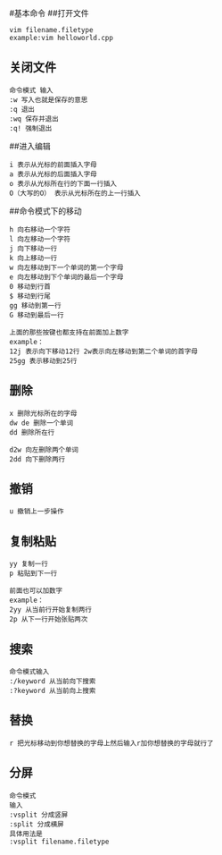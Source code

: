 #基本命令
##打开文件
```
vim filename.filetype
example:vim helloworld.cpp
```
## 关闭文件
```
命令模式 输入
:w 写入也就是保存的意思
:q 退出
:wq 保存并退出
:q! 强制退出
```
##进入编辑
```
i 表示从光标的前面插入字母
a 表示从光标的后面插入字母
o 表示从光标所在行的下面一行插入
O（大写的O） 表示从光标所在的上一行插入
```
##命令模式下的移动
```
h 向右移动一个字符
l 向左移动一个字符
j 向下移动一行
k 向上移动一行
w 向左移动到下一个单词的第一个字母
e 向左移动到下个单词的最后一个字母
0 移动到行首
$ 移动到行尾
gg 移动到第一行
G 移动到最后一行
```
```
上面的那些按键也都支持在前面加上数字
example：
12j 表示向下移动12行 2w表示向左移动到第二个单词的首字母 
25gg 表示移动到25行
```
## 删除
```
x 删除光标所在的字母
dw de 删除一个单词
dd 删除所在行
```
```
d2w 向左删除两个单词
2dd 向下删除两行
```
## 撤销 
```
u 撤销上一步操作
```
## 复制粘贴
```
yy 复制一行
p 粘贴到下一行
```
```
前面也可以加数字
example：
2yy 从当前行开始复制两行
2p 从下一行开始张贴两次
```
## 搜索
```
命令模式输入
:/keyword 从当前向下搜索
:?keyword 从当前向上搜索
```

## 替换
```
r 把光标移动到你想替换的字母上然后输入r加你想替换的字母就行了
```
## 分屏
```
命令模式 
输入
:vsplit 分成竖屏
:split 分成横屏
具体用法是
:vsplit filename.filetype
```
